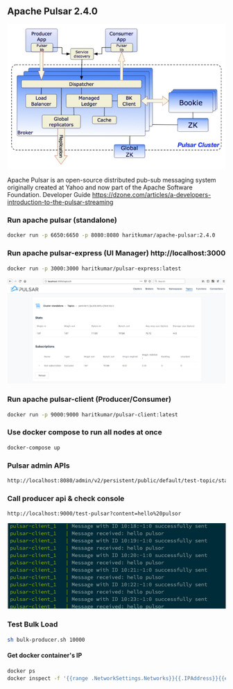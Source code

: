 ## Apache Pulsar 2.4.0
![Apache Pulsar 2.4.0](pulsar-system-architecture.png)

Apache Pulsar is an open-source distributed pub-sub messaging system originally created at Yahoo and now part of the Apache Software Foundation.
Developer Guide https://dzone.com/articles/a-developers-introduction-to-the-pulsar-streaming

### Run apache pulsar (standalone)
```sh
docker run -p 6650:6650 -p 8080:8080 haritkumar/apache-pulsar:2.4.0
```

### Run apache pulsar-express (UI Manager) http://localhost:3000
```sh
docker run -p 3000:3000 haritkumar/pulsar-express:latest
```
![express](ui.png)

### Run apache pulsar-client (Producer/Consumer)
```sh
docker run -p 9000:9000 haritkumar/pulsar-client:latest
```

### Use docker compose to run all nodes at once
```sh
docker-compose up
```

### Pulsar admin APIs
```html
http://localhost:8080/admin/v2/persistent/public/default/test-topic/stats
```

### Call producer api & check console
```html
http://localhost:9000/test-pulsar?content=hello%20pulsor
```
![console output](console.png)

### Test Bulk Load
```sh
sh bulk-producer.sh 10000
```

#### Get docker container's IP
```sh
docker ps
docker inspect -f '{{range .NetworkSettings.Networks}}{{.IPAddress}}{{end}}' container_id
```
